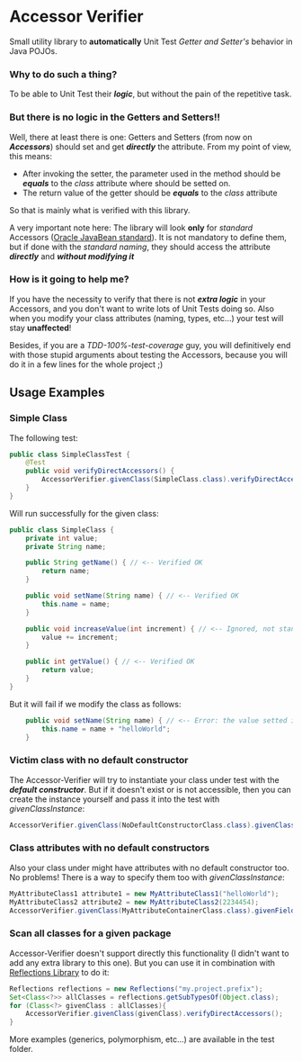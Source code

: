 # Accessor Verifier

Small utility library to **automatically** Unit Test _Getter and Setter's_ behavior in Java POJOs.

### Why to do such a thing?
To be able to Unit Test their _**logic**_, but without the pain of the repetitive task.

### But there is no logic in the  Getters and Setters!!
Well, there at least there is one:  Getters and Setters (from now on **_Accessors_**) should set and get **_directly_** the attribute. From my point of view, this means:
* After invoking the setter, the parameter used in the method should be **_equals_** to the _class_ attribute where should be setted on.
* The return value of the getter should be _**equals**_ to the _class_ attribute

So that is mainly what is verified with this library.

A very important note here:
The library will look **only** for _standard_ Accessors ([Oracle JavaBean standard](http://www.oracle.com/technetwork/java/javase/documentation/spec-136004.html)). It is not mandatory to define them, but if done with the _standard naming_, they should access the attribute _**directly**_ and **_without modifying it_**

### How is it going to help me?
If you have the necessity to verify that there is not **_extra logic_** in your Accessors, and you don't want to write lots of Unit Tests doing so. Also when you modify your class attributes (naming, types, etc...) your test will stay **unaffected**!

Besides, if you are a _TDD-100%-test-coverage_ guy, you will definitively end with those stupid arguments about testing the Accessors, because you will do it in a few lines for the whole project ;)

## Usage Examples

### Simple Class
The following test:
```java
public class SimpleClassTest {
    @Test
    public void verifyDirectAccessors() {
        AccessorVerifier.givenClass(SimpleClass.class).verifyDirectAccessors();
    }
}
```
Will run successfully for the given class:

```java
public class SimpleClass {
    private int value;
    private String name;

    public String getName() { // <-- Verified OK
        return name;
    }

    public void setName(String name) { // <-- Verified OK
        this.name = name;
    }

    public void increaseValue(int increment) { // <-- Ignored, not standard Accessor
        value += increment;
    }

    public int getValue() { // <-- Verified OK
        return value;
    }
}
```

But it will fail if we modify the class as follows:
```java
    public void setName(String name) { // <-- Error: the value setted is not equals!
        this.name = name + "helloWorld";
    }
```

### Victim class with no default constructor
The Accessor-Verifier will try to instantiate your class under test with the **_default constructor_**. But if it doesn't exist or is not accessible, then you can create the instance yourself and pass it into the test with _givenClassInstance_:

```java
AccessorVerifier.givenClass(NoDefaultConstructorClass.class).givenClassInstance(new NoDefaultConstructorClass("helloWorld")).verifyDirectAccessors();
```

### Class attributes with no default constructors
Also your class under might have attributes with no default constructor too. No problems! There is a way to specify them too with _givenClassInstance_:

```java
MyAttributeClass1 attribute1 = new MyAttributeClass1("helloWorld");
MyAttributeClass2 attribute2 = new MyAttributeClass2(2234454);
AccessorVerifier.givenClass(MyAttributeContainerClass.class).givenFieldInstances(attribute1, attribute2).verifyDirectAccessors();
```

### Scan all classes for a given package
Accessor-Verifier doesn't support directly this functionality (I didn't want to add any extra library to this one).
But you can use it in combination with [Reflections Library](http://code.google.com/p/reflections/) to do it:

```java
Reflections reflections = new Reflections("my.project.prefix");
Set<Class<?>> allClasses = reflections.getSubTypesOf(Object.class);
for (Class<?> givenClass : allClasses){
    AccessorVerifier.givenClass(givenClass).verifyDirectAccessors();
}
```

More examples (generics, polymorphism, etc...) are available in the test folder.

